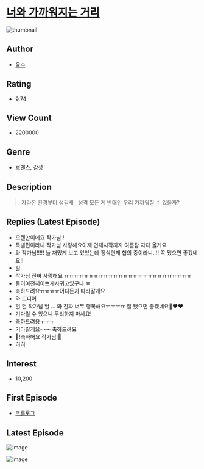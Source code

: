 # [너와 가까워지는 거리](https://comic.naver.com/bestChallenge/list?titleId=742462)
![thumbnail](https://image-comic.pstatic.net/user_contents_data/challenge_comic/2022/03/21/302335/thumbnail_202x164ccfd2544_2e42_467a_9774_d6769bd034b9_00001240.JPEG)

## Author
- [육수](https://comic.naver.com/artistTitle?id=302335)

## Rating
- 9.74

## View Count
- 2200000

## Genre
- 로맨스, 감성

## Description
> 자라온 환경부터 생김새 , 성격 모든 게 반대인 우리 가까워질 수 있을까?

## Replies (Latest Episode)
- 오랜만이에요 작가님!!
- 특별편이라니 작가님 사랑해요이제 연재시작까지 여름잠 자다 올게요
- 와 작가님!!!!! 늘 재밌게 보고 있었는데 정식연재 협의 중이라니..!! 꼭 됐으면 좋겠네요!!
- 헐
- 작가님 진짜 사랑해요 ㅠㅠㅠㅠㅠㅠㅠㅠㅠㅠㅠㅠㅠㅠㅠㅠㅠㅠㅠㅠㅠㅠㅠㅠㅠㅠ
- 둘이여전히이쁘게사귀고있구나 ㅎ
- 축하드려요ㅠㅠㅠㅠ어디든지 따라갈게요
- 와 드디어
- 헐 헐 작가님 헐 ... 와 진짜 너무 행복해요ㅜㅜㅜㅠ 잘 됐으면 좋겠네요🫢❤️❤️
- 기다릴 수 있으니 무리하지 마세요!
- 축하드려용ㅜㅜㅜ
- 기다릴게요~~~ 축하드려요
- 🎉!축하해요 작가님!🎉
- 히히

## Interest
- 10,200

## First Episode
- [프롤로그](https://comic.naver.com/bestChallenge/detail?titleId=742462&no=1)

## Latest Episode
![image](https://image-comic.pstatic.net/user_contents_data/challenge_comic/2023/05/21/302335/upload_7147550584821016164.jpeg)

![image](https://image-comic.pstatic.net/user_contents_data/challenge_comic/2023/05/21/302335/upload_7076954040627979321.jpeg)
